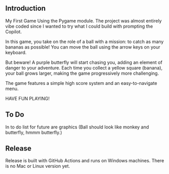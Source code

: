 ## Introduction
My First Game Using the Pygame module. The project was almost entirely vibe coded since I wanted to try what I could build with prompting the Copilot. 

In this game, you take on the role of a ball with a mission: to catch as many bananas as possible! You can move the ball using the arrow keys on your keyboard.

But beware! A purple butterfly will start chasing you, adding an element of danger to your adventure. Each time you collect a yellow square (banana), your ball grows larger, making the game progressively more challenging.

The game features a simple high score system and an easy-to-navigate menu.

HAVE FUN PLAYING!

## To Do
In to do list for future are graphics (Ball should look like monkey and butterfly, hmmm butterfly.)

## Release
Release is built with GitHub Actions and runs on Windows machines. There is no Mac or Linux version yet.
